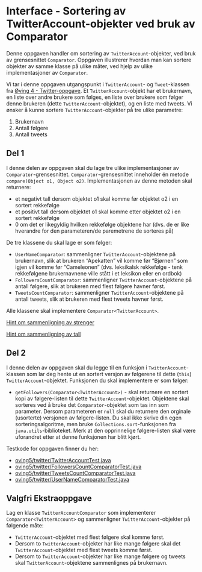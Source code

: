 # Interface - Sortering av TwitterAccount-objekter ved bruk av Comparator

Denne oppgaven handler om sortering av `TwitterAccount`-objekter, ved bruk av grensesnittet `Comparator`. Oppgaven illustrerer
hvordan man kan sortere objekter av samme klasse på ulike måter, ved hjelp av ulike implementasjoner av `Comparator`.

Vi tar i denne oppgaven utgangspunkt i `TwitterAccount`- og `Tweet`-klassen fra [Øving 4 - Twitter-oppgave](../oving4/Twitter.md).
Et `TwitterAccount`-objekt har et brukernavn, en liste over andre brukere som følges, en liste over brukere som følger denne brukeren
(dette `TwitterAccount`-objektet), og en liste med tweets. Vi ønsker å kunne sortere `TwitterAccount`-objekter på tre ulike parametre:

1. Brukernavn
2. Antall følgere
3. Antall tweets

## Del 1

I denne delen av oppgaven skal du lage tre ulike implementasjoner av `Comparator`-grensesnittet. `Comparator`-grensesnittet inneholder
én metode `compare(Object o1, Object o2)`. Implementasjonen av denne metoden skal returnere:

- et negativt tall dersom objektet o1 skal komme før objektet o2 i en sortert rekkefølge
- et positivt tall dersom objektet o1 skal komme etter objektet o2 i en sortert rekkefølge
- 0 om det er likegyldig hvilken rekkefølge objektene har (dvs. de er like hverandre for den parameteren/de paremetrene de sorteres på)

De tre klassene du skal lage er som følger:

- `UserNameComparator`: sammenligner `TwitterAccount`-objektene på brukernavn, slik at brukeren “Apekatten” vil komme før
  “Bjørnen” som igjen vil komme før “Cameleonen” (dvs. leksikalsk rekkefølge - tenk rekkefølgene brukernavnene ville stått i et
  leksikon eller en ordbok)
- `FollowersCountComparator`: sammenligner `TwitterAccount`-objektene på antall følgere, slik at brukeren med flest følgere havner først.
- `TweetsCountComparator`: sammenligner `TwitterAccount`-objektene på antall tweets, slik at brukeren med flest tweets havner først.

Alle klassene skal implementere `Comparator<TwitterAccount>`.

[Hint om sammenligning av strenger](<https://docs.oracle.com/en/java/javase/17/docs/api/java.base/java/lang/String.html#compareTo(java.lang.String)>)

[Hint om sammenligning av tall](<https://docs.oracle.com/en/java/javase/17/docs/api/java.base/java/lang/Integer.html#compareTo(java.lang.Integer)>)

## Del 2

I denne delen av oppgaven skal du legge til en funksjon i `TwitterAccount`-klassen som lar deg hente ut en sortert versjon av følgerene
til dette (`this`) `TwitterAccount`-objektet. Funksjonen du skal implementere er som følger:

- `getFollowers(Comparator<TwitterAccount>)` - skal returnere en sortert kopi av følgere-listen til dette `TwitterAccount`-objektet.
  Objektene skal sorteres ved å bruke det `Comparator`-objektet som tas inn som parameter. Dersom parameteren er `null` skal du returnere
  den orginale (usorterte) versjonen av følgere-listen. Du skal ikke skrive din egen sorteringsalgoritme, men bruke
  `Collections.sort`-funksjonen fra `java.utils`-biblioteket. Merk at den opprinnelige følgere-listen skal være uforandret etter at
  denne funksjonen har blitt kjørt.

Testkode for oppgaven finner du her:

- [oving5/twitter/TwitterAccountTest.java](../../src/test/java/oving5/twitter/TwitterAccountTest.java)
- [oving5/twitter/FollowersCountComparatorTest.java](../../src/test/java/oving5/twitter/FollowersCountComparatorTest.java)
- [oving5/twitter/TweetsCountComparatorTest.java](../../src/test/java/oving5/twitter/TweetsCountComparatorTest.java)
- [oving5/twitter/UserNameComparatorTest.java](../../src/test/java/oving5/twitter/UserNameComparatorTest.java)

## Valgfri Ekstraoppgave

Lag en klasse `TwitterAccountComparator` som implementerer `Comparator<TwitterAccount>` og sammenligner `TwitterAccount`-objekter på
følgende måte:

- `TwitterAccount`-objektet med flest følgere skal komme først.
- Dersom to `TwitterAccount`-objekter har like mange følgere skal det `TwitterAccount`-objektet med flest tweets komme først.
- Dersom to `TwitterAccount`-objekter har like mange følgere og tweets skal `TwitterAccount`-objektene sammenlignes på brukernavn.
